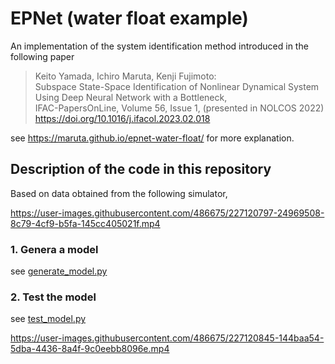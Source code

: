 # EPNet (water float example)

An implementation of the system identification method introduced in the following paper

> Keito Yamada, Ichiro Maruta, Kenji Fujimoto:  
> Subspace State-Space Identification of Nonlinear Dynamical System Using Deep Neural Network with a Bottleneck,  
> IFAC-PapersOnLine, Volume 56, Issue 1,   (presented in NOLCOS 2022)   
> https://doi.org/10.1016/j.ifacol.2023.02.018

see https://maruta.github.io/epnet-water-float/ for more explanation.

## Description of the code in this repository

Based on data obtained from the following simulator,

https://user-images.githubusercontent.com/486675/227120797-24969508-8c79-4cf9-b5fa-145cc405021f.mp4

### 1. Genera a model 
see [generate_model.py](https://github.com/maruta/epnet-water-float/blob/master/generate_model.py)

### 2. Test the model 
see [test_model.py](https://github.com/maruta/epnet-water-float/blob/master/test_model.py)

https://user-images.githubusercontent.com/486675/227120845-144baa54-5dba-4436-8a4f-9c0eebb8096e.mp4

